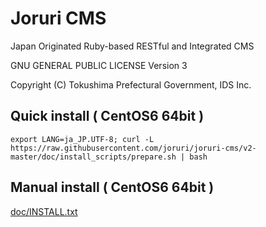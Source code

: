 Joruri CMS
==========

Japan Originated Ruby-based RESTful and Integrated CMS

GNU GENERAL PUBLIC LICENSE Version 3

Copyright (C) Tokushima Prefectural Government, IDS Inc.


## Quick install ( CentOS6 64bit )

    export LANG=ja_JP.UTF-8; curl -L https://raw.githubusercontent.com/joruri/joruri-cms/v2-master/doc/install_scripts/prepare.sh | bash

## Manual install ( CentOS6 64bit )

[doc/INSTALL.txt](doc/INSTALL.txt)

